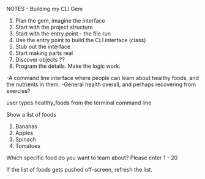 NOTES - Building my CLI Gem

1. Plan the gem, imagine the interface
2. Start with the project structure
3. Start with the entry point - the file run
4. Use the entry point to build the CLI interface (class)
5. Stub out the interface
6. Start making parts real
7. Discover objects ??
8. Program the details.  Make the logic work.



-A command line interface where people can learn about healthy foods, and the nutrients in them.
-General health overall, and perhaps recovering from exercise?

user types healthy_foods from the terminal command line

Show a list of foods
1. Bananas
2. Apples
3. Spinach
4. Tomatoes

Which specific food do you want to learn about?  Please enter 1 - 20

If the list of foods gets pushed off-screen, refresh the list.
